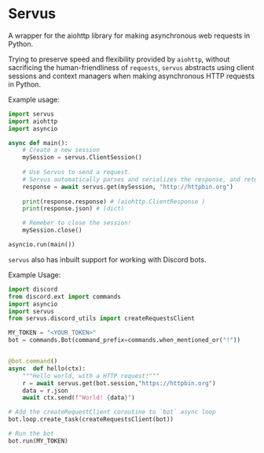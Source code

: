 


# Servus

A wrapper for the aiohttp library for making asynchronous web requests in Python.

Trying to preserve speed and flexibility provided by `aiohttp`, without sacrificing the human-friendliness of `requests`,  `servus` abstracts using client sessions and context managers when making asynchronous HTTP requests in Python.

Example usage:
```py
import servus
import aiohttp
import asyncio

async def main():
	# Create a new session
	mySession = servus.ClientSession()
	
	# Use Servus to send a request. 
	# Servus automatically parses and serializes the response, and returns a ready to use object
	response = await servus.get(mySession, "http://httpbin.org")
	
	print(response.response) # (aiohttp.ClientResponse )
	print(response.json) # (dict)

	# Remeber to close the session!
	mySession.close()

asyncio.run(main())
```

`servus` also has inbuilt support for working with Discord bots. 

Example Usage:
```py
import discord
from discord.ext import commands
import asyncio
import servus
from servus.discord_utils import createRequestsClient

MY_TOKEN = "<YOUR_TOKEN>"
bot = commands.Bot(command_prefix=commands.when_mentioned_or("!"))


@bot.command()
async  def hello(ctx):
	"""Hello world, with a HTTP request!"""
	r = await servus.get(bot.session,"https://httpbin.org")
	data = r.json
	await ctx.send(f"World! {data}")

# Add the createRequestClient coroutine to `bot` async loop
bot.loop.create_task(createRequestsClient(bot))

# Run the bot
bot.run(MY_TOKEN)
```
